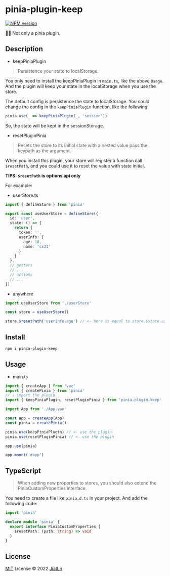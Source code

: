 # pinia-plugin-keep

[![NPM version](https://img.shields.io/npm/v/pinia-plugin-keep?color=a1b858&label=)](https://www.npmjs.com/package/pinia-plugin-keep)

🍍🍍 Not only a pinia plugin.

## Description

- keepPiniaPlugin

> Persistence your state to localStorage.

You only need to install the keepPiniaPlugin in `main.ts`, like the  above `Usage`. And the plugin will keep your state in the localStorage when you use the store.

The default config is persistence the state to localStorage. You could change the config in the `keepPiniaPlugin` function, like the following:

```typescript
pinia.use(_ => keepPiniaPlugin(_, 'session'))
```

So, the state will be kept in the sessionStorage.

- resetPluginPinia

> Resets the store to its initial state with a nested value pass the keypath as the argument.

When you install this plugin, your store will register a function call `$resetPath`, and you could use it to reset the value with state initial.

**TIPS: `$resetPath` is options api only**

For example:

- userStore.ts

```ts
import { defineStore } from 'pinia'

export const useUserStore = defineStore({
  id: 'user',
  state: () => {
    return {
      token: '',
      userInfo: {
        age: 18,
        name: 'cx33'
      }
    }
  },
  // getters
  // ...
  // actions
  // ...
})
```
- anywhere
```ts
import useUserStore from './userStore'

const store = useUserStore()

store.$resetPath('userInfo.age') // <- here is equal to store.$state.userInfo.age = 18
```

## Install

```bash
npm i pinia-plugin-keep
```
## Usage

- main.ts

```typescript
import { createApp } from 'vue'
import { createPinia } from 'pinia'
// ↓ import the plugin
import { keepPiniaPlugin, resetPluginPinia } from 'pinia-plugin-keep' 

import App from './App.vue'

const app = createApp(App)
const pinia = createPinia()

pinia.use(keepPiniaPlugin) // <- use the plugin
pinia.use(resetPluginPinia) // <- use the plugin

app.use(pinia)

app.mount('#app')
```



## TypeScript

> When adding new properties to stores, you should also extend the PiniaCustomProperties interface. 

You need to create a file like `pinia.d.ts` in your project. And add the following code:

```ts
import 'pinia'

declare module 'pinia' {
  export interface PiniaCustomProperties {
    $resetPath: (path: string) => void
  }
}
```

## License

[MIT](./LICENSE) License © 2022 [JiatLn](https://github.com/jiatln)
